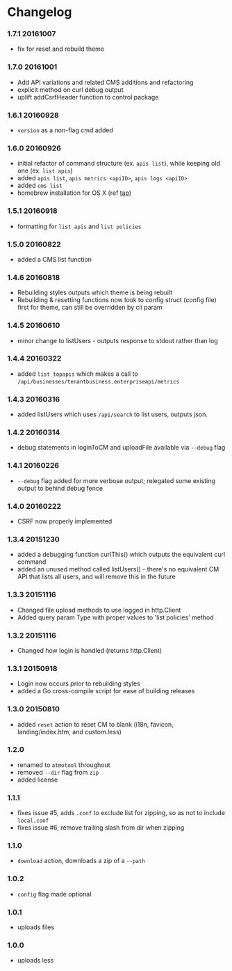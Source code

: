 # Changelog

### 1.7.1 20161007
* fix for reset and rebuild theme

### 1.7.0 20161001
* Add API variations and related CMS additions and refactoring
* explicit method on curl debug output
* uplift addCsrfHeader function to control package

### 1.6.1 20160928
* `version` as a non-flag cmd added

### 1.6.0 20160926
* initial refactor of command structure (ex. `apis list`), while keeping old one (ex. `list apis`)
* added `apis list`, `apis metrics <apiID>`, `apis logs <apiID>`
* added `cms list`
* homebrew installation for OS X (ref [tap](https://github.com/ghchinoy/homebrew-akana))

### 1.5.1 20160918
* formatting for `list apis` and `list policies`

### 1.5.0 20160822

* added a CMS list function

### 1.4.6 20160818

* Rebuilding styles outputs which theme is being rebuilt
* Rebuilding & resetting functions now look to config struct (config file) first for theme, can still be overridden by cli param

### 1.4.5 20160610

* minor change to listUsers - outputs response to stdout rather than log

### 1.4.4 20160322

* added `list topapis` which makes a call to `/api/businesses/tenantbusiness.enterpriseapi/metrics`

### 1.4.3 20160316

* added listUsers which uses `/api/search` to list users, outputs json.

### 1.4.2 20160314

* debug statements in loginToCM and uploadFile available via `--debug` flag

### 1.4.1 20160226

* `--debug` flag added for more verbose output; relegated some existing output to behind debug fence

### 1.4.0 20160222

* CSRF now properly implemented

### 1.3.4 20151230

* added a debugging function curlThis() which outputs the equivalent curl command
* added an unused method called listUsers() - there's no equivalent CM API that lists all users, and will remove this in the future

### 1.3.3 20151116

* Changed file upload methods to use logged in http.Client
* Added query param Type with proper values to 'list policies' method

### 1.3.2 20151116

* Changed how login is handled (returns http.Client)

### 1.3.1 20150918

* Login now occurs prior to rebuilding styles
* added a Go cross-compile script for ease of building releases

### 1.3.0 20150810
* added `reset` action to reset CM to blank (i18n, favicon, landing/index.htm, and custom.less)

### 1.2.0
* renamed to `atmotool` throughout
* removed `--dir` flag from `zip`
* added license

### 1.1.1

* fixes issue #5, adds `.conf` to exclude list for zipping, so as not to include `local.conf`
* fixes issue #6, remove trailing slash from dir when zipping

### 1.1.0

* `download` action, downloads a zip of a `--path`

### 1.0.2

* `config` flag made optional

### 1.0.1

* uploads files

### 1.0.0

* uploads less

